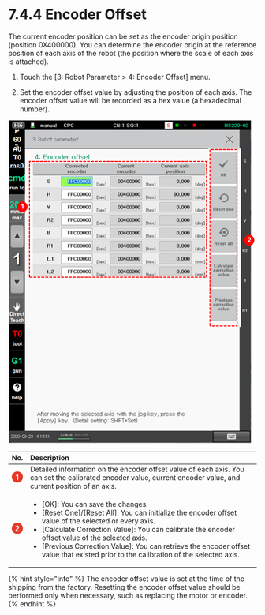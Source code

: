 # 7.4.4 Encoder Offset

The current encoder position can be set as the encoder origin position \(position 0X400000\). You can determine the encoder origin at the reference position of each axis of the robot \(the position where the scale of each axis is attached\).

1.	Touch the \[3: Robot Parameter &gt; 4: Encoder Offset\] menu.

2.	Set the encoder offset value by adjusting the position of each axis. The encoder offset value will be recorded as a hex value \(a hexadecimal number\).

![](../../../.gitbook/assets/image%20%28472%29.png)



<table>
  <thead>
    <tr>
      <th style="text-align:left">No.</th>
      <th style="text-align:left">Description</th>
    </tr>
  </thead>
  <tbody>
    <tr>
      <td style="text-align:left">
        <img src="../../../.gitbook/assets/c1.png" alt/>
      </td>
      <td style="text-align:left">Detailed information on the encoder offset value of each axis. You can
        set the calibrated encoder value, current encoder value, and current position
        of an axis.</td>
    </tr>
    <tr>
      <td style="text-align:left">
        <img src="../../../.gitbook/assets/c2.png" alt/>
      </td>
      <td style="text-align:left">
        <ul>
          <li>[OK]: You can save the changes.</li>
          <li>[Reset One]/[Reset All]: You can initialize the encoder offset value of
            the selected or every axis.</li>
          <li>[Calculate Correction Value]: You can calibrate the encoder offset value
            of the selected axis.</li>
          <li>[Previous Correction Value]: You can retrieve the encoder offset value
            that existed prior to the calibration of the selected axis.</li>
        </ul>
      </td>
    </tr>
  </tbody>
</table>

{% hint style="info" %}
The encoder offset value is set at the time of the shipping from the factory. Resetting the encoder offset value should be performed only when necessary, such as replacing the motor or encoder.
{% endhint %}

